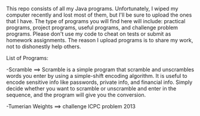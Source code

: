This repo consists of all my Java programs. Unfortunately, I wiped my computer recently and lost most of them, but I'll
be sure to upload the ones that I have. The type of programs you will find here will include: practical programs, project
programs, useful programs, and challenge problem programs. Please don't use my code to cheat on tests or submit as homework
assignments. The reason I upload programs is to share my work, not to dishonestly help others.

List of Programs:

-Scramble ==> Scramble is a simple program that scramble and unscrambles words you enter by using a simple-shift encoding
              algorithm. It is useful to encode sensitive info like passwords, private info, and financial info. Simply
              decide whether you want to scramble or unscramble and enter in the sequence, and the program will give you
              the conversion.
              
-Tumerian Weights ==> challenge ICPC problem 2013
              
